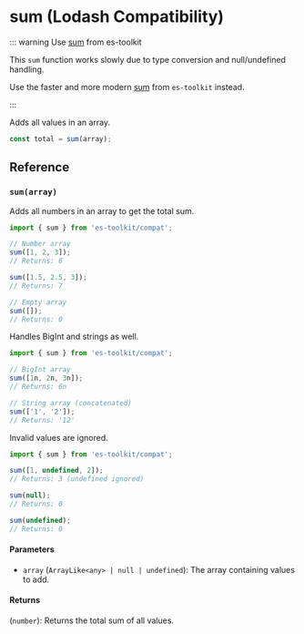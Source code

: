 # sum (Lodash Compatibility)

::: warning Use [sum](../../math/sum.md) from es-toolkit

This `sum` function works slowly due to type conversion and null/undefined handling.

Use the faster and more modern [sum](../../math/sum.md) from `es-toolkit` instead.

:::

Adds all values in an array.

```typescript
const total = sum(array);
```

## Reference

### `sum(array)`

Adds all numbers in an array to get the total sum.

```typescript
import { sum } from 'es-toolkit/compat';

// Number array
sum([1, 2, 3]);
// Returns: 6

sum([1.5, 2.5, 3]);
// Returns: 7

// Empty array
sum([]);
// Returns: 0
```

Handles BigInt and strings as well.

```typescript
import { sum } from 'es-toolkit/compat';

// BigInt array
sum([1n, 2n, 3n]);
// Returns: 6n

// String array (concatenated)
sum(['1', '2']);
// Returns: '12'
```

Invalid values are ignored.

```typescript
import { sum } from 'es-toolkit/compat';

sum([1, undefined, 2]);
// Returns: 3 (undefined ignored)

sum(null);
// Returns: 0

sum(undefined);
// Returns: 0
```

#### Parameters

- `array` (`ArrayLike<any> | null | undefined`): The array containing values to add.

#### Returns

(`number`): Returns the total sum of all values.
